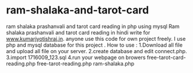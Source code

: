 # ram-shalaka-and-tarot-card
ram shalaka prashanvali and tarot card reading in php using mysql
Ram shalaka prashanvali and tarot card reading in hindi write for www.kumarjyotishraj.in. 
anyone use this code for own project freely.
I use php and mysql database for this project .
How to use :
1.Download all file and upload all file on your server.
2.create database and edit connect.php.
3.import 1716009_123.sql 
4.run your webpage on browers 
free-tarot-card-reading.php
free-tarot-reading.php
ram-shalaka.php

